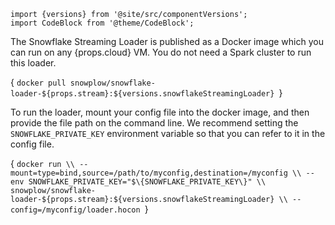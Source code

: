 ```mdx-code-block
import {versions} from '@site/src/componentVersions';
import CodeBlock from '@theme/CodeBlock';
```

<p>The Snowflake Streaming Loader is published as a Docker image which you can run on any {props.cloud} VM. You do not need a Spark cluster to run this loader.</p>

<CodeBlock language="bash">{
`docker pull snowplow/snowflake-loader-${props.stream}:${versions.snowflakeStreamingLoader}
`}</CodeBlock>

To run the loader, mount your config file into the docker image, and then provide the file path on the command line.  We recommend setting the <code>SNOWFLAKE_PRIVATE_KEY</code> environment variable so that you can refer to it in the config file.

<CodeBlock language="bash">{
`docker run \\
  --mount=type=bind,source=/path/to/myconfig,destination=/myconfig \\
  --env SNOWFLAKE_PRIVATE_KEY="$\{SNOWFLAKE_PRIVATE_KEY\}" \\
  snowplow/snowflake-loader-${props.stream}:${versions.snowflakeStreamingLoader} \\
  --config=/myconfig/loader.hocon
`}</CodeBlock>

